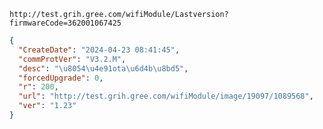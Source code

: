`http://test.grih.gree.com/wifiModule/Lastversion?firmwareCode=362001067425`

```json
{
  "CreateDate": "2024-04-23 08:41:45",
  "commProtVer": "V3.2.M",
  "desc": "\u8054\u4e91ota\u6d4b\u8bd5",
  "forcedUpgrade": 0,
  "r": 200,
  "url": "http://test.grih.gree.com/wifiModule/image/19097/1089568",
  "ver": "1.23"
}
```
